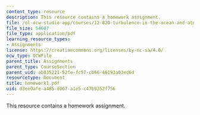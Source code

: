 ```yaml
---
content_type: resource
description: This resource contains a homework assignment.
file: /ol-ocw-studio-app/courses/12-820-turbulence-in-the-ocean-and-atmosphere-spring-2006/d3ee0afea485d067a1e5c47b9352f756_homework1.pdf
file_size: 54607
file_type: application/pdf
learning_resource_types:
- Assignments
license: https://creativecommons.org/licenses/by-nc-sa/4.0/
ocw_type: OCWFile
parent_title: Assignments
parent_type: CourseSection
parent_uid: ab835221-52fe-fc57-cb66-46193a03ed6d
resourcetype: Document
title: homework1.pdf
uid: d3ee0afe-a485-d067-a1e5-c47b9352f756
---
```

This resource contains a homework assignment.